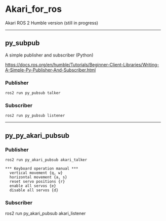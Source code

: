 # Akari_for_ros
Akari ROS 2 Humble version (still in progress)

***
## py_subpub
A simple publisher and subscriber (Python)

https://docs.ros.org/en/humble/Tutorials/Beginner-Client-Libraries/Writing-A-Simple-Py-Publisher-And-Subscriber.html

### Publisher  
```ros2 run py_pubsub talker```
### Subscriber
```ros2 run py_pubsub listener```

***
## py_py_akari_pubsub
### Publisher

```
ros2 run py_akari_pubsub akari_talker
```

```
*** Keyboard operation manual ***
  vertical movement {q, w}
  horizontal movement {a, s}
  reset servo positions {r}
  enable all servos {e}
  disable all servos {d}
```


### Subscriber
ros2 run py_akari_pubsub akari_listener

